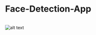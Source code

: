 # Face-Detection-App
  \
![alt text](https://github.com/Ismail24A/facerecognition/blob/master/thumbnail.png?raw=true)

